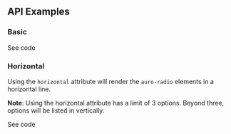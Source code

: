 <!-- AURO-GENERATED-CONTENT:START (FILE:src=./../api.md) -->
<!-- AURO-GENERATED-CONTENT:END -->

## API Examples

### Basic

<div class="twoColDemoRow">
  <div>
    <div class="exampleWrapper">
      <!-- AURO-GENERATED-CONTENT:START (FILE:src=./../../apiExamples/basic.html) -->
      <!-- AURO-GENERATED-CONTENT:END -->
    </div>
<auro-accordion lowProfile justifyRight>
  <span slot="trigger">See code</span>

<!-- AURO-GENERATED-CONTENT:START (CODE:src=./../../apiExamples/basic.html) -->
<!-- AURO-GENERATED-CONTENT:END -->

</auro-accordion>

### Horizontal

Using the `horizontal` attribute will render the `auro-radio` elements in a horizontal line.

**Note**: Using the horizontal attribute has a limit of 3 options. Beyond three, options will be listed in vertically.

<div class="exampleWrapper">
  <!-- AURO-GENERATED-CONTENT:START (FILE:src=./../../apiExamples/horizontalGroup.html) -->
  <!-- AURO-GENERATED-CONTENT:END -->
</div>

<auro-accordion lowProfile justifyRight>
  <span slot="trigger">See code</span>

<!-- AURO-GENERATED-CONTENT:START (CODE:src=./../../apiExamples/horizontalGroup.html) -->
<!-- AURO-GENERATED-CONTENT:END -->

</auro-accordion>
